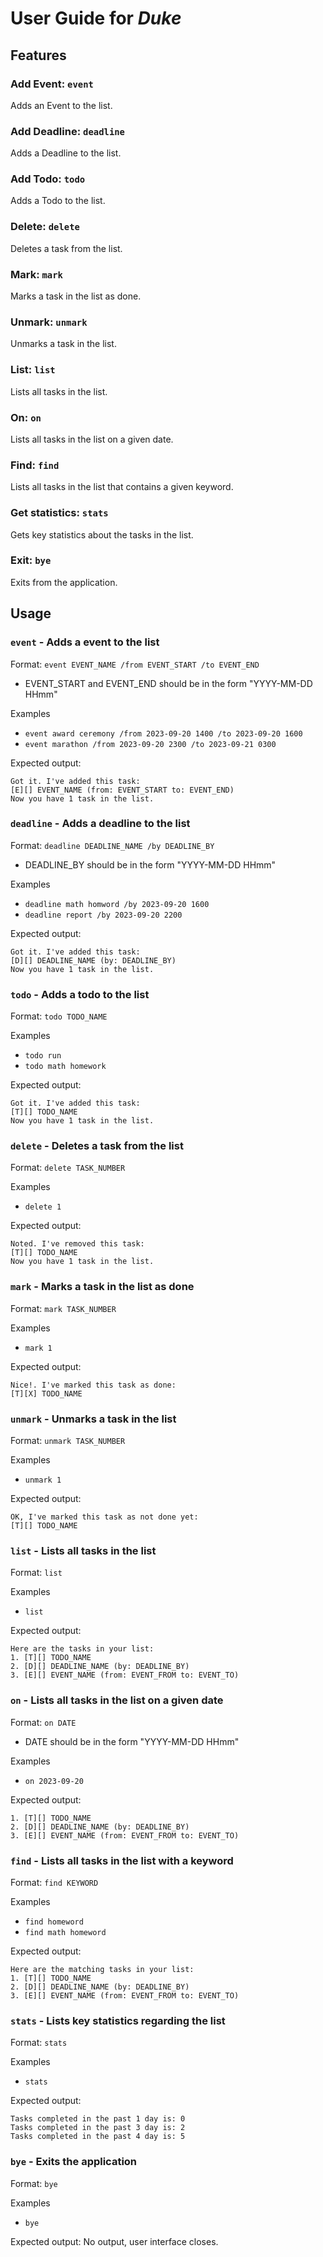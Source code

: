 # User Guide for _Duke_

## Features 

### Add Event: ```event```

Adds an Event to the list.

### Add Deadline: ```deadline```

Adds a Deadline to the list.

### Add Todo: ```todo```

Adds a Todo to the list.

### Delete: ```delete```

Deletes a task from the list.

### Mark: ```mark```

Marks a task in the list as done.

### Unmark: ```unmark```

Unmarks a task in the list.

### List: ```list```

Lists all tasks in the list.

### On: ```on```

Lists all tasks in the list on a given date.

### Find: ```find```

Lists all tasks in the list that contains a given keyword.

### Get statistics: ```stats```

Gets key statistics about the tasks in the list.

### Exit: ```bye```

Exits from the application.

## Usage

### `event` - Adds a event to the list

Format: ```event EVENT_NAME /from EVENT_START /to EVENT_END```

* EVENT_START and EVENT_END should be in the form "YYYY-MM-DD HHmm"

Examples
* ```event award ceremony /from 2023-09-20 1400 /to 2023-09-20 1600```
* ```event marathon /from 2023-09-20 2300 /to 2023-09-21 0300```

Expected output:

```
Got it. I've added this task:
[E][] EVENT_NAME (from: EVENT_START to: EVENT_END)
Now you have 1 task in the list.
```
### `deadline` - Adds a deadline to the list

Format: ```deadline DEADLINE_NAME /by DEADLINE_BY```

* DEADLINE_BY should be in the form "YYYY-MM-DD HHmm"

Examples
* ```deadline math homword /by 2023-09-20 1600```
* ```deadline report /by 2023-09-20 2200```

Expected output:

```
Got it. I've added this task:
[D][] DEADLINE_NAME (by: DEADLINE_BY)
Now you have 1 task in the list.
```

### `todo` - Adds a todo to the list

Format: ```todo TODO_NAME```

Examples
* ```todo run```
* ```todo math homework```

Expected output:

```
Got it. I've added this task:
[T][] TODO_NAME
Now you have 1 task in the list.
```

### `delete` - Deletes a task from the list

Format: ```delete TASK_NUMBER```

Examples
* ```delete 1```

Expected output:

```
Noted. I've removed this task:
[T][] TODO_NAME
Now you have 1 task in the list.
```

### `mark` - Marks a task in the list as done

Format: ```mark TASK_NUMBER```

Examples
* ```mark 1```

Expected output:

```
Nice!. I've marked this task as done:
[T][X] TODO_NAME
```

### `unmark` - Unmarks a task in the list

Format: ```unmark TASK_NUMBER```

Examples
* ```unmark 1```

Expected output:

```
OK, I've marked this task as not done yet:
[T][] TODO_NAME
```

### `list` - Lists all tasks in the list

Format: ```list```

Examples
* ```list```

Expected output:

```
Here are the tasks in your list:
1. [T][] TODO_NAME
2. [D][] DEADLINE_NAME (by: DEADLINE_BY)
3. [E][] EVENT_NAME (from: EVENT_FROM to: EVENT_TO)
```

### `on` - Lists all tasks in the list on a given date

Format: ```on DATE```
* DATE should be in the form "YYYY-MM-DD HHmm"

Examples
* ```on 2023-09-20```

Expected output:

```
1. [T][] TODO_NAME
2. [D][] DEADLINE_NAME (by: DEADLINE_BY)
3. [E][] EVENT_NAME (from: EVENT_FROM to: EVENT_TO)
```

### `find` - Lists all tasks in the list with a keyword

Format: ```find KEYWORD```

Examples
* ```find homeword```
* ```find math homeword```

Expected output:

```
Here are the matching tasks in your list:
1. [T][] TODO_NAME
2. [D][] DEADLINE_NAME (by: DEADLINE_BY)
3. [E][] EVENT_NAME (from: EVENT_FROM to: EVENT_TO)
```

### `stats` - Lists key statistics regarding the list

Format: ```stats```

Examples
* ```stats```

Expected output:

```
Tasks completed in the past 1 day is: 0
Tasks completed in the past 3 day is: 2
Tasks completed in the past 4 day is: 5
```

### `bye` - Exits the application

Format: ```bye```

Examples
* ```bye```

Expected output:
No output, user interface closes.

